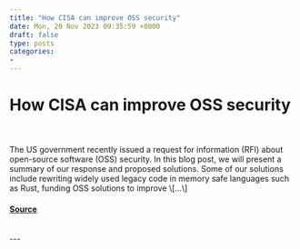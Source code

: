 ```yaml
---
title: "How CISA can improve OSS security"
date: Mon, 20 Nov 2023 09:35:59 +0000
draft: false
type: posts
categories: 
- 
---
```

# How CISA can improve OSS security

<br/>

<br/>
The US government recently issued a request for information (RFI) about open-source software (OSS) security. In this blog post, we will present a summary of our response and proposed solutions. Some of our solutions include rewriting widely used legacy code in memory safe languages such as Rust, funding OSS solutions to improve \[…\]

#### [Source](https://blog.trailofbits.com/2023/11/20/how-cisa-can-improve-oss-security/)

<br/>
---
